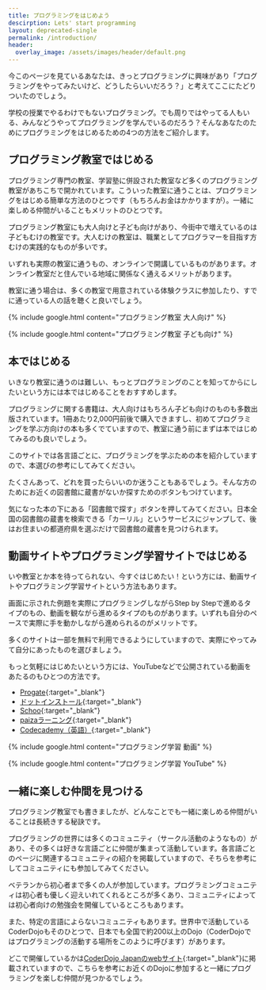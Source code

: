 ```yaml
---
title: プログラミングをはじめよう
descirption: Lets' start programming
layout: deprecated-single
permalink: /introduction/
header:
  overlay_image: /assets/images/header/default.png
---
```

今このページを見ているあなたは、きっとプログラミングに興味があり「プログラミングをやってみたいけど、どうしたらいいだろう？」と考えてここにたどりついたのでしょう。

学校の授業でやるわけでもないプログラミング。でも周りではやってる人もいる、みんなどうやってプログラミングを学んでいるのだろう？そんなあなたのためにプログラミングをはじめるための4つの方法をご紹介します。

## プログラミング教室ではじめる
プログラミング専門の教室、学習塾に併設された教室など多くのプログラミング教室があちこちで開かれています。こういった教室に通うことは、プログラミングをはじめる簡単な方法のひとつです（もちろんお金はかかりますが）。一緒に楽しめる仲間がいることもメリットのひとつです。

プログラミング教室にも大人向けと子ども向けがあり、今街中で増えているのは子どもむけの教室です。大人むけの教室は、職業としてプログラマーを目指す方むけの実践的なものが多いです。

いずれも実際の教室に通うもの、オンラインで開講しているものがあります。オンライン教室だと住んでいる地域に関係なく通えるメリットがあります。

教室に通う場合は、多くの教室で用意されている体験クラスに参加したり、すでに通っている人の話を聴くと良いでしょう。

{% include google.html content="プログラミング教室 大人向け" %}


{% include google.html content="プログラミング教室 子ども向け" %}

## 本ではじめる
いきなり教室に通うのは難しい、もっとプログラミングのことを知ってからにしたいという方には本ではじめることをおすすめします。

プログラミングに関する書籍は、大人向けはもちろん子ども向けのものも多数出版されています。1冊あたり2,000円前後で購入できますし、初めてプログラミングを学ぶ方向けの本も多くでていますので、教室に通う前にまずは本ではじめてみるのも良いでしょう。

このサイトでは各言語ごとに、プログラミングを学ぶための本を紹介していますので、本選びの参考にしてみてください。

たくさんあって、どれを買ったらいいのか迷うこともあるでしょう。そんな方のためにお近くの図書館に蔵書がないか探すためのボタンもつけています。

気になった本の下にある「図書館で探す」ボタンを押してみてください。日本全国の図書館の蔵書を検索できる「カーリル」というサービスにジャンプして、後はお住まいの都道府県を選ぶだけで図書館の蔵書を見つけられます。

## 動画サイトやプログラミング学習サイトではじめる
いや教室とか本を待ってられない、今すぐはじめたい！という方には、動画サイトやプログラミング学習サイトという方法もあります。

画面に示された例題を実際にプログラミングしながらStep by Stepで進めるタイプのもの、動画を観ながら進めるタイプのものがあります。いずれも自分のペースで実際に手を動かしながら進められるのがメリットです。

多くのサイトは一部を無料で利用できるようにしていますので、実際にやってみて自分にあったものを選びましょう。

もっと気軽にはじめたいという方には、YouTubeなどで公開されている動画をあたるのもひとつの方法です。

- [Progate](https://prog-8.com){:target="_blank"}
- [ドットインストール](https://dotinstall.com){:target="_blank"}
- [Schoo](https://schoo.jp/programming){:target="_blank"}
- [paizaラーニング](https://paiza.jp/works){:target="_blank"}
- [Codecademy（英語）](https://www.codecademy.com){:target="_blank"}

{% include google.html content="プログラミング学習 動画" %}


{% include google.html content="プログラミング学習 YouTube" %}

## 一緒に楽しむ仲間を見つける
プログラミング教室でも書きましたが、どんなことでも一緒に楽しめる仲間がいることは長続きする秘訣です。

プログラミングの世界には多くのコミュニティ（サークル活動のようなもの）があり、その多くは好きな言語ごとに仲間が集まって活動しています。各言語ごとのページに関連するコミュニティの紹介を掲載していますので、そちらを参考にしてコミュニティにも参加してみてください。

ベテランから初心者まで多くの人が参加しています。プログラミングコミュニティは初心者も優しく迎えいれてくれるところが多くあり、コミュニティによっては初心者向けの勉強会を開催しているところもあります。

また、特定の言語によらないコミュニティもあります。世界中で活動しているCoderDojoもそのひとつで、日本でも全国で約200以上のDojo（CoderDojoではプログラミングの活動する場所をこのように呼びます）があります。

どこで開催しているかは[CoderDojo Japanのwebサイト](https://coderdojo.jp){:target="_blank"}に掲載されていますので、こちらを参考にお近くのDojoに参加すると一緒にプログラミングを楽しむ仲間が見つかるでしょう。

